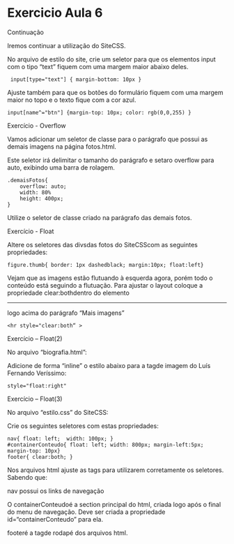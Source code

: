 # Exercicio Aula 6

 Continuação

 Iremos continuar a utilização do SiteCSS.
 
 No arquivo de estilo do site, crie um seletor para que os elementos input com o tipo “text” fiquem com uma margem maior abaixo deles.

     input[type="text"] { margin-bottom: 10px }
 
 Ajuste também para que os botões do formulário fiquem com uma margem maior no topo e o texto fique com a cor azul.
 
    input[name^="btn"] {margin-top: 10px; color: rgb(0,0,255) }

Exercício - Overflow

Vamos adicionar um seletor de classe para o parágrafo que possui as demais imagens na página fotos.html.

Este seletor irá delimitar o tamanho do parágrafo e setaro overflow para auto, exibindo uma barra de rolagem.

    .demaisFotos{
        overflow: auto;
        width: 80%
        height: 400px;
    }

Utilize o seletor de classe criado na parágrafo das demais fotos.


Exercício - Float

Altere os seletores das divsdas fotos do SiteCSScom as seguintes propriedades:

    figure.thumb{ border: 1px dashedblack; margin:10px; float:left}

Vejam que as imagens estão flutuando à esquerda agora, porém todo o conteúdo está seguindo a flutuação. Para ajustar o layout coloque a propriedade clear:bothdentro do elemento <hr/> logo acima do parágrafo “Mais imagens”        

    <hr style="clear:both“ >

Exercício – Float(2)

No arquivo “biografia.html”:

Adicione de forma “inline” o estilo abaixo para a tagde imagem do Luís Fernando Veríssimo:

    style="float:right"

Exercício – Float(3)

No arquivo “estilo.css” do SiteCSS:

Crie os seguintes seletores com estas propriedades:
    
    nav{ float: left;  width: 100px; }
    #containerConteudo{ float: left; width: 800px; margin-left:5px; margin-top: 10px}
    footer{ clear:both; }
    
Nos arquivos html ajuste as tags para utilizarem corretamente os seletores. Sabendo que:

nav possui os links de navegação

O containerConteudoé a section principal do html, criada logo após o final do menu de navegação. Deve ser criada a propriedade id=“containerConteudo” para ela.

footeré a tagde rodapé dos arquivos html. 